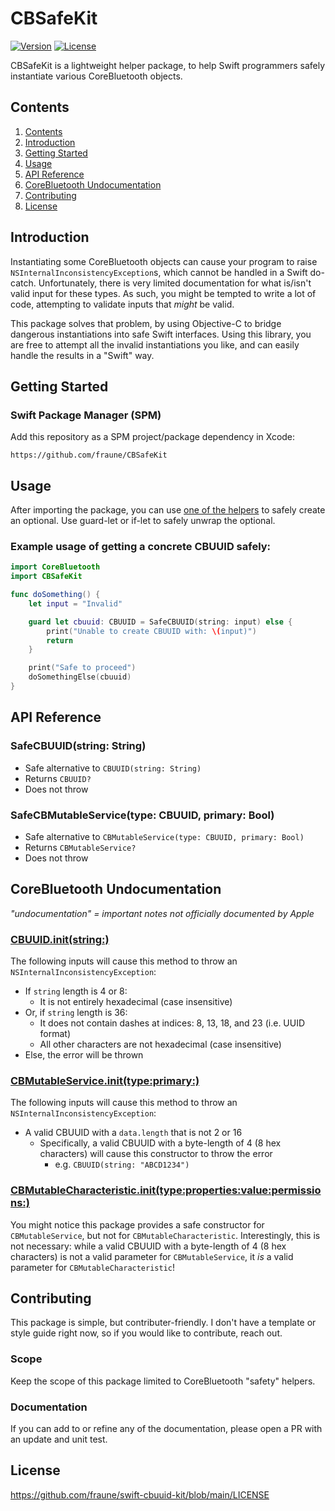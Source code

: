 # CBSafeKit

[![Version](https://img.shields.io/badge/version-1.1.0-blue)](https://github.com/fraune/CBSafeKit/releases/tag/v1.1.0)
[![License](https://img.shields.io/badge/license-MIT-blue)](https://github.com/fraune/swift-cbuuid-kit/blob/main/LICENSE)

CBSafeKit is a lightweight helper package, to help Swift programmers safely instantiate various CoreBluetooth objects.

## Contents
1. [Contents](#contents)
1. [Introduction](#introduction)
1. [Getting Started](#getting-started)
1. [Usage](#usage)
1. [API Reference](#api-reference)
1. [CoreBluetooth Undocumentation](#corebluetooth-undocumentation)
1. [Contributing](#contributing)
1. [License](#license)

## Introduction

Instantiating some CoreBluetooth objects can cause your program to raise `NSInternalInconsistencyException`s, which cannot be handled in a Swift do-catch. Unfortunately, there is very limited documentation for what is/isn't valid input for these types. As such, you might be tempted to write a lot of code, attempting to validate inputs that _might_ be valid.

This package solves that problem, by using Objective-C to bridge dangerous instantiations into safe Swift interfaces. Using this library, you are free to attempt all the invalid instantiations you like, and can easily handle the results in a "Swift" way.

## Getting Started

### Swift Package Manager (SPM)

Add this repository as a SPM project/package dependency in Xcode:

```
https://github.com/fraune/CBSafeKit
```

## Usage

After importing the package, you can use [one of the helpers](#api-reference) to safely create an optional. Use guard-let or if-let to safely unwrap the optional.

### Example usage of getting a concrete CBUUID safely:

```swift
import CoreBluetooth
import CBSafeKit

func doSomething() {
    let input = "Invalid"

    guard let cbuuid: CBUUID = SafeCBUUID(string: input) else {
        print("Unable to create CBUUID with: \(input)")
        return
    }

    print("Safe to proceed")
    doSomethingElse(cbuuid)
}
```

## API Reference

### SafeCBUUID(string: String)

* Safe alternative to `CBUUID(string: String)`
* Returns `CBUUID?`
* Does not throw

### SafeCBMutableService(type: CBUUID, primary: Bool)

* Safe alternative to `CBMutableService(type: CBUUID, primary: Bool)`
* Returns `CBMutableService?`
* Does not throw

## CoreBluetooth Undocumentation

_"undocumentation" = important notes not officially documented by Apple_

### [CBUUID.init(string:)](https://developer.apple.com/documentation/corebluetooth/cbuuid/1519025-init)

The following inputs will cause this method to throw an `NSInternalInconsistencyException`:
* If `string` length is 4 or 8:
    * It is not entirely hexadecimal (case insensitive)
* Or, if `string` length is 36:
    * It does not contain dashes at indices: 8, 13, 18, and 23 (i.e. UUID format)
    * All other characters are not hexadecimal (case insensitive)
* Else, the error will be thrown

### [CBMutableService.init(type:primary:)](https://developer.apple.com/documentation/corebluetooth/cbmutableservice/1434330-init)

The following inputs will cause this method to throw an `NSInternalInconsistencyException`:
* A valid CBUUID with a `data.length` that is not 2 or 16
    * Specifically, a valid CBUUID with a byte-length of 4 (8 hex characters) will cause this constructor to throw the error
        * e.g. `CBUUID(string: "ABCD1234")`

### [CBMutableCharacteristic.init(type:properties:value:permissions:)](https://developer.apple.com/documentation/corebluetooth/cbmutablecharacteristic/1519073-init)

You might notice this package provides a safe constructor for `CBMutableService`, but not for `CBMutableCharacteristic`. Interestingly, this is not necessary: while a valid CBUUID with a byte-length of 4 (8 hex characters) is not a valid parameter for `CBMutableService`, it _is_ a valid parameter for `CBMutableCharacteristic`!

## Contributing

This package is simple, but contributer-friendly. I don't have a template or style guide right now, so if you would like to contribute, reach out.

### Scope

Keep the scope of this package limited to CoreBluetooth "safety" helpers.

### Documentation

If you can add to or refine any of the documentation, please open a PR with an update and unit test.

## License

https://github.com/fraune/swift-cbuuid-kit/blob/main/LICENSE

